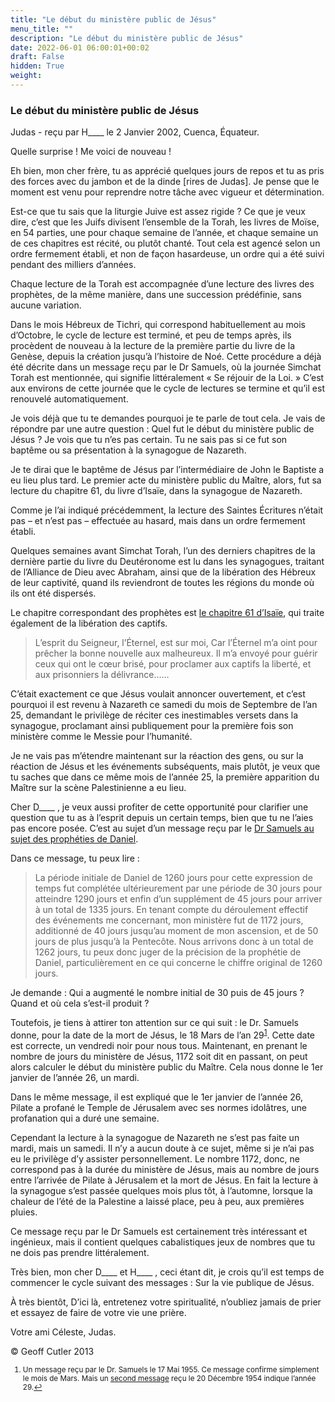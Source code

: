 ```yaml
---
title: "Le début du ministère public de Jésus"
menu_title: ""
description: "Le début du ministère public de Jésus"
date: 2022-06-01 06:00:01+00:02
draft: False
hidden: True
weight:
---
```

### Le début du ministère public de Jésus

Judas - reçu par H____ le 2 Janvier 2002, Cuenca, Équateur.

Quelle surprise ! Me voici de nouveau !

Eh bien, mon cher frère, tu as apprécié quelques jours de repos et tu as pris des forces avec du jambon et de la dinde [rires de Judas]. Je pense que le moment est venu pour reprendre notre tâche avec vigueur et détermination.

Est-ce que tu sais que la liturgie Juive est assez rigide ? Ce que je veux dire, c’est que les Juifs divisent l’ensemble de la Torah, les livres de Moïse, en 54 parties, une pour chaque semaine de l’année, et chaque semaine un de ces chapitres est récité, ou plutôt chanté. Tout cela est agencé selon un ordre fermement établi, et non de façon hasardeuse, un ordre qui a été suivi pendant des milliers d’années.

Chaque lecture de la Torah est accompagnée d’une lecture des livres des prophètes, de la même manière, dans une succession prédéfinie, sans aucune variation.

Dans le mois Hébreux de Tichri, qui correspond habituellement au mois d’Octobre, le cycle de lecture est terminé, et peu de temps après, ils procèdent de nouveau à la lecture de la première partie du livre de la Genèse, depuis la création jusqu’à l’histoire de Noé. Cette procédure a déjà été décrite dans un message reçu par le Dr Samuels, où la journée Simchat Torah est mentionnée, qui signifie littéralement « Se réjouir de la Loi. » C’est aux environs de cette journée que le cycle de lectures se termine et qu’il est renouvelé automatiquement.

Je vois déjà que tu te demandes pourquoi je te parle de tout cela. Je vais de répondre par une autre question : Quel fut le début du ministère public de Jésus ? Je vois que tu n’es pas certain. Tu ne sais pas si ce fut son baptême ou sa présentation à la synagogue de Nazareth.

Je te dirai que le baptême de Jésus par l’intermédiaire de John le Baptiste a eu lieu plus tard. Le premier acte du ministère public du Maître, alors, fut sa lecture du chapitre 61, du livre d’Isaïe,  dans la synagogue de Nazareth.

Comme je l’ai indiqué précédemment, la lecture des Saintes Écritures n’était pas – et n’est pas – effectuée au hasard, mais dans un ordre fermement établi.

Quelques semaines avant Simchat Torah, l’un des derniers chapitres de la dernière partie du livre du Deutéronome est lu dans les synagogues, traitant de l’Alliance de Dieu avec Abraham, ainsi que de la libération des Hébreux de leur captivité, quand ils reviendront de toutes les régions du monde où ils ont été dispersés.

Le chapitre correspondant des prophètes est [le chapitre 61 d’Isaïe](https://saintebible.com/isaiah/61-1.htm ), qui traite également de la libération des captifs.

> L’esprit du Seigneur, l’Éternel, est sur moi, Car l’Éternel m’a oint pour prêcher la bonne nouvelle aux malheureux. Il m’a envoyé pour guérir ceux qui ont le cœur brisé, pour proclamer aux captifs la liberté, et aux prisonniers la délivrance……

C’était exactement ce que Jésus voulait annoncer ouvertement, et c’est pourquoi il est revenu à Nazareth ce samedi du mois de Septembre de l’an 25, demandant le privilège de réciter ces inestimables versets dans la synagogue, proclamant ainsi publiquement pour la première fois son ministère comme le Messie pour l’humanité.

Je ne vais pas m’étendre maintenant sur la réaction des gens, ou sur la réaction de Jésus et les événements subséquents, mais plutôt, je veux que tu saches que dans ce même mois de l’année 25, la  première apparition  du Maître sur la scène Palestinienne a eu lieu.

Cher D____ , je veux aussi profiter de cette opportunité pour clarifier une question que tu as à l’esprit depuis un certain temps, bien que tu ne l’aies pas encore posée. C’est au sujet d’un message reçu par le [Dr Samuels au sujet des prophéties de Daniel](/fr-samuels-messages/fr-revelations/fr-rev-14-1955-12-12-samuels-jesus/).

Dans ce message, tu peux lire :

> La période initiale de Daniel de 1260 jours pour cette expression de temps fut complétée ultérieurement par une période de 30 jours pour atteindre 1290 jours et enfin d’un supplément de 45 jours pour arriver à un total de 1335 jours. En tenant compte du déroulement effectif des événements me concernant, mon ministère fut de 1172 jours, additionné de 40 jours jusqu’au moment de mon ascension, et de 50 jours de plus jusqu’à la Pentecôte. Nous arrivons donc à un total de 1262 jours, tu peux donc juger de la précision de la prophétie de Daniel, particulièrement en ce qui concerne le chiffre original de 1260 jours.

Je demande : Qui a augmenté le nombre initial de 30 puis de 45 jours ? Quand et où cela s’est-il produit ?

Toutefois, je tiens à attirer ton attention sur ce qui suit : le Dr. Samuels donne, pour la date de la mort de Jésus, le 18 Mars de l’an 29<sup id="a1">[1](#f1)</sup>. Cette date est correcte, un vendredi noir pour nous tous. Maintenant, en prenant le nombre de jours du ministère de Jésus, 1172 soit dit en passant, on peut alors calculer le début du ministère public du Maître. Cela nous donne le 1er janvier de l’année 26, un mardi.

Dans le même message, il est expliqué que le 1er janvier de l’année 26, Pilate a profané le Temple de Jérusalem avec ses normes idolâtres, une profanation qui a duré une semaine.

Cependant la lecture à la synagogue de Nazareth ne s’est pas faite un mardi, mais un samedi. Il n’y a aucun doute à ce sujet, même si je n’ai pas eu le privilège d’y assister personnellement. Le   nombre 1172, donc, ne correspond pas à la durée du ministère de Jésus, mais au nombre de jours entre l’arrivée de Pilate à Jérusalem et la mort de Jésus. En fait la lecture à la synagogue s’est passée quelques mois plus tôt, à l’automne, lorsque la chaleur de l’été de la Palestine a laissé place, peu à peu, aux premières pluies.

Ce message reçu par le Dr Samuels est certainement très intéressant et ingénieux, mais il contient quelques cabalistiques jeux de nombres que tu ne dois pas prendre littéralement.

Très bien, mon cher D____ et H____ , ceci étant dit, je crois qu’il est temps de commencer le cycle suivant des messages : Sur la vie publique de Jésus.

À très bientôt, D’ici là, entretenez votre spiritualité, n’oubliez jamais de prier et essayez de faire de votre vie une prière.

Votre ami Céleste, Judas.

© Geoff Cutler 2013
<small>

1. <large id="f1"> Un message reçu par le Dr. Samuels le 17 Mai 1955. Ce message confirme simplement le mois de Mars. Mais un [second message](/fr-samuels-messages/fr-revelations/fr-rev-36-1954-12-20-samuels-jesus/) reçu le 20 Décembre 1954 indique l’année 29.[↩](#a1)
